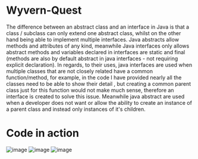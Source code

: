 # Wyvern-Quest

The difference between an abstract class and an interface in Java is that a class / subclass can only extend one abstract class, whilst on the other hand being able to implement multiple interfaces.
Java abstracts allow methods and attributes of any kind, meanwhile Java interfaces only allows abstract methods and variables declared in interfaces are static and final (methods are also by default abstract in java interfaces - not requiring explicit declaration). In regards, to their uses, java interfaces are used when multiple classes that are not closely related have a common function/method, for example, in the code I have provided nearly all the classes need to be able to show their detail , but creating a common parent class just for this function would not make much sense, therefore an interface is created to solve this issue. Meanwhile java abstract are used when a developer does not want or allow the ability to create an instance of a parent class and instead only instances of it's children.

# Code in action
![image](https://github.com/J0hn-J0hnson/Wyvern-Quest/assets/91310490/d089b295-7118-4efb-bf72-34b4b945fb91)
![image](https://github.com/J0hn-J0hnson/Wyvern-Quest/assets/91310490/1625eab4-7fd8-48e3-8d27-bed289025f58)
![image](https://github.com/J0hn-J0hnson/Wyvern-Quest/assets/91310490/dca0edd7-d91f-429f-82ae-d589509d57d2)


